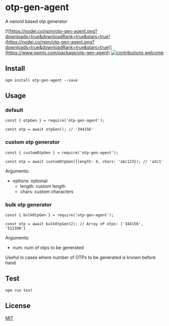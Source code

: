 # otp-gen-agent
A nanoid based otp generator

[![https://nodei.co/npm/otp-gen-agent.png?downloads=true&downloadRank=true&stars=true](https://nodei.co/npm/otp-gen-agent.png?downloads=true&downloadRank=true&stars=true)](https://www.npmjs.com/package/otp-gen-agent)
[![contributions welcome](https://img.shields.io/badge/contributions-welcome-brightgreen.svg?style=flat)](https://github.com/dwyl/esta/issues)




## Install
`npm install otp-gen-agent --save`

## Usage
 
### default
```
const { otpGen } = require('otp-gen-agent');

const otp = await otpGen(); // '344156'

```

### custom otp generator

```
const { customOtpGen } = require('otp-gen-agent');

const otp = await customOtpGen({length: 4, chars: 'abc123}); // 'a3c1'

```

Arguments: 
  - options: optional
    - length: custom length
    - chars: custom characters

### bulk otp generator

```
const { bulkOtpGen } = require('otp-gen-agent');

const otp = await bulkOtpGen(2); // Array of otps: ['344156', '512398']

```

Arguments: 
  - num: num of otps to be generated

Useful in cases where number of OTPs to be generated is known before hand
## Test

`npm run test`

## License
[MIT][license-url]



[license-url]: LICENSE
